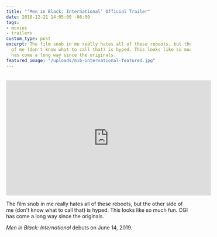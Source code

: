 ```yaml
---
title: "‘Men in Black: International’ Official Trailer"
date: 2018-12-21 14:05:00 -06:00
tags:
- movies
- trailers
custom_type: post
excerpt: The film snob in me really hates all of these reboots, but the other side
  of me (don't know what to call that) is hyped. This looks like so much fun. CGI
  has come a long way since the originals.
featured_image: "/uploads/mib-international-featured.jpg"
---
```


<div class="iframe-container">
  <iframe width="560" height="315" src="https://www.youtube-nocookie.com/embed/BV-WEb2oxLk" frameborder="0" allow="accelerometer; autoplay; encrypted-media; gyroscope; picture-in-picture" allowfullscreen></iframe>
</div>

The film snob in me really hates all of these reboots, but the other side of me (don't know what to call that) is hyped. This looks like so much fun. CGI has come a long way since the originals.

*Men in Black: International* debuts on June 14, 2019.